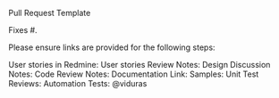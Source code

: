Pull Request Template

Fixes #.

Please ensure links are provided for the following steps:

User stories in Redmine:
User stories Review Notes:
Design Discussion Notes:
Code Review Notes:
Documentation Link:
Samples:
Unit Test Reviews:
Automation Tests:
@viduras

